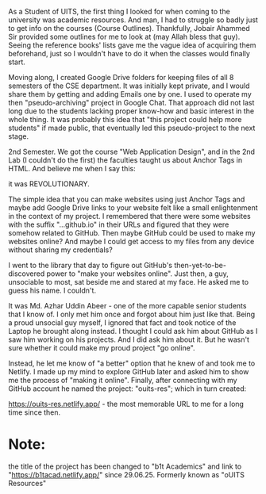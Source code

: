 <!-- Documentation of the Resources Archiver Project for UITS -->

As a Student of UITS, the first thing I looked for when coming to the university was academic resources. And man, I had to struggle so badly just to get info on the courses (Course Outlines). Thankfully, Jobair Ahammed Sir provided some outlines for me to look at (may Allah bless that guy). Seeing the reference books' lists gave me the vague idea of acquiring them beforehand, just so I wouldn't have to do it when the classes would finally start.

Moving along, I created Google Drive folders for keeping files of all 8 semesters of the CSE department. It was initially kept private, and I would share them by getting and adding Emails one by one. I used to operate my then "pseudo-archiving" project in Google Chat. That approach did not last long due to the students lacking proper know-how and basic interest in the whole thing. It was probably this idea that "this project could help more students" if made public, that eventually led this pseudo-project to the next stage.

2nd Semester. We got the course "Web Application Design", and in the 2nd Lab (I couldn't do the first) the faculties taught us about Anchor Tags in HTML. And believe me when I say this:

it was REVOLUTIONARY.

The simple idea that you can make websites using just Anchor Tags and maybe add Google Drive links to your website felt like a small enlightenment in the context of my project. I remembered that there were some websites with the suffix "...github.io" in their URLs and figured that they were somehow related to GitHub. Then maybe GitHub could be used to make my websites online? And maybe I could get access to my files from any device without sharing my credentials?

I went to the library that day to figure out GitHub's then-yet-to-be-discovered power to "make your websites online". Just then, a guy, unsociable to most, sat beside me and stared at my face. He asked me to guess his name. I couldn't.

It was Md. Azhar Uddin Abeer - one of the more capable senior students that I know of. I only met him once and forgot about him just like that. Being a proud unsocial guy myself, I ignored that fact and took notice of the Laptop he brought along instead. I thought I could ask him about GitHub as I saw him working on his projects. And I did ask him about it. But he wasn't sure whether it could make my proud project "go online".

Instead, he let me know of "a better" option that he knew of and took me to Netlify. I made up my mind to explore GitHub later and asked him to show me the process of "making it online". Finally, after connecting with my GitHub account he named the project: "ouits-res"; which in turn created:

https://ouits-res.netlify.app/ - the most memorable URL to me for a long time since then.


# Note: 

the title of the project has been changed to "b1t Academics" and link to "https://b1tacad.netlify.app/" since 29.06.25. Formerly known as "oUITS Resources"